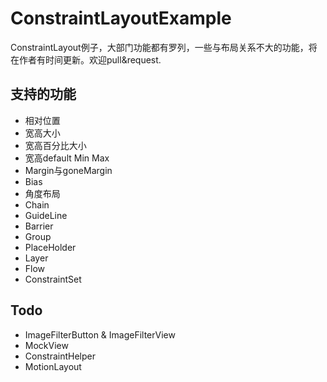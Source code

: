 # ConstraintLayoutExample

ConstraintLayout例子，大部门功能都有罗列，一些与布局关系不大的功能，将在作者有时间更新。欢迎pull&request.

## 支持的功能

- 相对位置
- 宽高大小
- 宽高百分比大小
- 宽高default Min Max
- Margin与goneMargin
- Bias
- 角度布局
- Chain
- GuideLine
- Barrier
- Group
- PlaceHolder
- Layer
- Flow
- ConstraintSet

## Todo

- ImageFilterButton & ImageFilterView
- MockView
- ConstraintHelper
- MotionLayout

